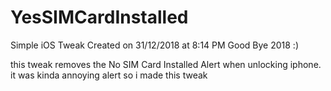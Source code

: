 # YesSIMCardInstalled
Simple iOS Tweak
Created on 31/12/2018 at 8:14 PM Good Bye 2018 :)

this tweak removes the No SIM Card Installed Alert when unlocking iphone. it was kinda annoying alert so i made this tweak
